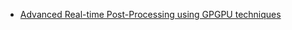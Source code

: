 
- [Advanced Real-time Post-Processing using GPGPU techniques](http://www.dice.se/news/advanced-real-time-post-processing-using-gpgpu-techniques/)
